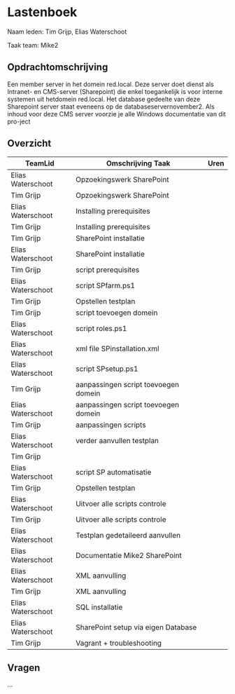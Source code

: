 # Lastenboek

Naam leden: Tim Grijp, Elias Waterschoot

Taak team: Mike2


## Opdrachtomschrijving
Een member server in het domein red.local. Deze server doet dienst als Intranet-
en CMS-server (Sharepoint) die enkel toegankelijk is voor interne systemen uit hetdomein red.local.
Het database gedeelte van deze Sharepoint server staat eveneens op de databaseservernovember2.
Als inhoud voor deze CMS server voorzie je alle Windows documentatie van dit pro-ject

## Overzicht
| TeamLid        | Omschrijving Taak | Uren           |
| -------------- | -------------- | -------------- |
| Elias Waterschoot | Opzoekingswerk SharePoint    |                |
| Tim Grijp    | Opzoekingswerk SharePoint         |                |
| Elias Waterschoot   | Installing prerequisites   |                |
| Tim Grijp           | Installing prerequisites   |                |
| Tim Grijp        | SharePoint installatie        |                |
| Elias Waterschoot | SharePoint installatie       |                |
| Tim Grijp        | script prerequisites          |                |
| Elias Waterschoot | script SPfarm.ps1      |                |
| Tim Grijp       | Opstellen testplan             |                |
| Tim Grijp       | script toevoegen domein |            |
| Elias Waterschoot | script roles.ps1 |  |
| Elias Waterschoot | xml file SPinstallation.xml ||
| Elias Waterschoot | script SPsetup.ps1 ||
| Tim Grijp | aanpassingen script toevoegen domein ||
| Elias Waterschoot | aanpassingen script toevoegen domein ||
| Tim Grijp | aanpassingen scripts ||
| Elias Waterschoot | verder aanvullen testplan ||
| Tim Grijp |  ||
| Elias Waterschoot | script SP automatisatie      |                |
| Tim Grijp       | Opstellen testplan             |                |
| Elias Waterschoot | Uitvoer alle scripts controle |  |
| Tim Grijp         | Uitvoer alle scripts controle |  |
| Elias Waterschoot | Testplan gedetaileerd aanvullen | |
| Elias Waterschoot | Documentatie Mike2 SharePoint |  |
| Elias Waterschoot | XML aanvulling ||
| Tim Grijp | XML aanvulling ||
| Elias Waterschoot | SQL installatie ||
| Elias Waterschoot | SharePoint setup via eigen Database ||
| Tim Grijp | Vagrant + troubleshooting ||




## Vragen
...
